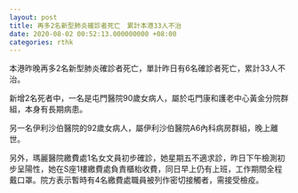 ```yaml
---
layout: post
title: 再多2名新型肺炎確診者死亡　累計本港33人不治
date: 2020-08-02 00:52:13.000000000 +08:00
categories: rthk
---
```


本港昨晚再多2名新型肺炎確診者死亡，單計昨日有6名確診者死亡，累計33人不治。

新增2名死者中，一名是屯門醫院90歲女病人，屬於屯門康和護老中心黃金分院群組，本身有長期病患。

另一名伊利沙伯醫院的92歲女病人，屬伊利沙伯醫院A6內科病房群組，晚上離世。

另外，瑪麗醫院繳費處1名女文員初步確診，她星期五不適求診，昨日下午檢測初步呈陽性，她在S座1樓繳費處負責櫃枱收費，同日早上仍有上班，工作期間全程戴口罩。院方表示暫時有4名繳費處職員被列作密切接觸者，需接受檢疫。
